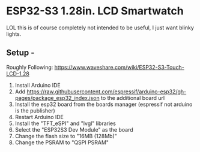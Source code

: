 # ESP32-S3 1.28in. LCD Smartwatch

LOL this is of course completely not intended to be useful, I just want blinky lights.

## Setup - 
  Roughly Following: https://www.waveshare.com/wiki/ESP32-S3-Touch-LCD-1.28

1. Install Arduino IDE
2. Add https://raw.githubusercontent.com/espressif/arduino-esp32/gh-pages/package_esp32_index.json to the additional board url
3. Install the esp32 board from the boards manager (espressif not arduino is the publisher)
4. Restart Arduino IDE
5. Install the "TFT_eSPI" and "lvgl" libraries
6. Select the "ESP32S3 Dev Module" as the board
7. Change the flash size to "16MB (128Mb)"
8. Change the PSRAM to "QSPI PSRAM"
